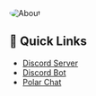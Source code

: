 <img src="about" alt="About">
<style>
  img 
  {
    border-radius: 50%;
  }
</style>

## 🌠 Quick Links
* [Discord Server](https://dsc.gg/polar69)
* [Discord Bot](https://dsc.gg/rumpy)
* [Polar Chat](https://polar-chatty.polar-69.repl.co/)
